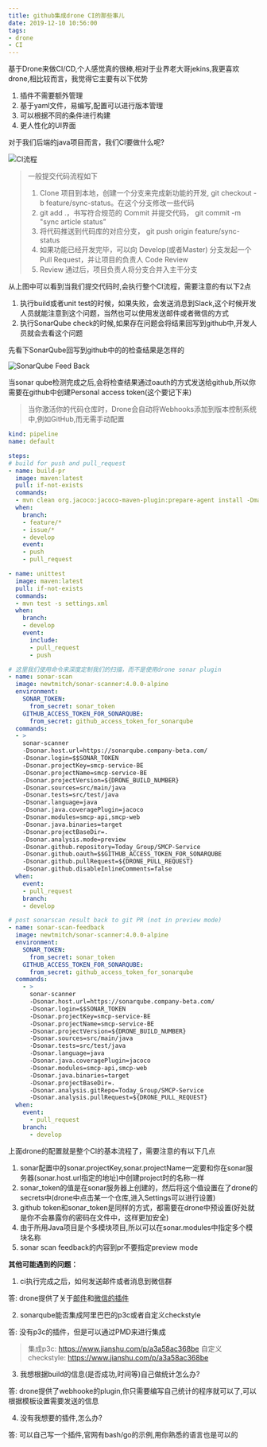 ```yaml
---
title: github集成drone CI的那些事儿
date: 2019-12-10 10:56:00
tags:
- drone
- CI
---
```



基于Drone来做CI/CD,个人感觉真的很棒,相对于业界老大哥jekins,我更喜欢drone,相比较而言，我觉得它主要有以下优势

1. 插件不需要额外管理
2. 基于yaml文件，易编写,配置可以进行版本管理
3. 可以根据不同的条件进行构建
4. 更人性化的UI界面

对于我们后端的java项目而言，我们CI要做什么呢?

![CI流程](/images/drone/ci.png)

<!--more-->

>一般提交代码流程如下
>1. Clone 项目到本地，创建一个分支来完成新功能的开发, git checkout -b feature/sync-status。在这个分支修改一些代码
>2. git add .，书写符合规范的 Commit 并提交代码， git commit -m "sync article status”
>3. 将代码推送到代码库的对应分支， git push origin feature/sync-status
>4. 如果功能已经开发完毕，可以向 Develop(或者Master) 分支发起一个 Pull Request，并让项目的负责人 Code Review
>5. Review 通过后，项目负责人将分支合并入主干分支

从上图中可以看到当我们提交代码时,会执行整个CI流程，需要注意的有以下2点

1. 执行build或者unit test的时候，如果失败，会发送消息到Slack,这个时候开发人员就能注意到这个问题，当然也可以使用发送邮件或者微信的方式
2. 执行SonarQube check的时候,如果存在问题会将结果回写到github中,开发人员就会去看这个问题

先看下SonarQube回写到github中的的检查结果是怎样的

![SonarQube Feed Back](/images/drone/sonar-qube-check.png)


当sonar qube检测完成之后,会将检查结果通过oauth的方式发送给github,所以你需要在github中创建Personal access token(这个要记下来)
>当你激活你的代码仓库时，Drone会自动将Webhooks添加到版本控制系统中,例如GitHub,而无需手动配置

```yaml
kind: pipeline
name: default

steps:
# build for push and pull_request
- name: build-pr
  image: maven:latest
  pull: if-not-exists
  commands:
  - mvn clean org.jacoco:jacoco-maven-plugin:prepare-agent install -Dmaven.test.skip=true -s settings.xml
  when:
    branch:
    - feature/*
    - issue/*
    - develop
    event:
    - push
    - pull_request

- name: unittest
  image: maven:latest
  pull: if-not-exists
  commands:
  - mvn test -s settings.xml
  when:
    branch:
    - develop
    event:
      include:
      - pull_request
      - push

# 这里我们使用命令来深度定制我们的扫描，而不是使用drone sonar plugin
- name: sonar-scan
  image: newtmitch/sonar-scanner:4.0.0-alpine
  environment:
    SONAR_TOKEN:
      from_secret: sonar_token
    GITHUB_ACCESS_TOKEN_FOR_SONARQUBE:
      from_secret: github_access_token_for_sonarqube
  commands:
  - >
    sonar-scanner
    -Dsonar.host.url=https://sonarqube.company-beta.com/
    -Dsonar.login=$$SONAR_TOKEN
    -Dsonar.projectKey=smcp-service-BE
    -Dsonar.projectName=smcp-service-BE
    -Dsonar.projectVersion=${DRONE_BUILD_NUMBER}
    -Dsonar.sources=src/main/java
    -Dsonar.tests=src/test/java
    -Dsonar.language=java
    -Dsonar.java.coveragePlugin=jacoco
    -Dsonar.modules=smcp-api,smcp-web
    -Dsonar.java.binaries=target
    -Dsonar.projectBaseDir=.
    -Dsonar.analysis.mode=preview
    -Dsonar.github.repository=Today_Group/SMCP-Service
    -Dsonar.github.oauth=$$GITHUB_ACCESS_TOKEN_FOR_SONARQUBE
    -Dsonar.github.pullRequest=${DRONE_PULL_REQUEST}
    -Dsonar.github.disableInlineComments=false
  when:
    event:
    - pull_request
    branch:
    - develop

# post sonarscan result back to git PR (not in preview mode)
- name: sonar-scan-feedback
  image: newtmitch/sonar-scanner:4.0.0-alpine
  environment:
    SONAR_TOKEN:
      from_secret: sonar_token
    GITHUB_ACCESS_TOKEN_FOR_SONARQUBE:
      from_secret: github_access_token_for_sonarqube
  commands:
    - >
      sonar-scanner
      -Dsonar.host.url=https://sonarqube.company-beta.com/
      -Dsonar.login=$$SONAR_TOKEN
      -Dsonar.projectKey=smcp-service-BE
      -Dsonar.projectName=smcp-service-BE
      -Dsonar.projectVersion=${DRONE_BUILD_NUMBER}
      -Dsonar.sources=src/main/java
      -Dsonar.tests=src/test/java
      -Dsonar.language=java
      -Dsonar.java.coveragePlugin=jacoco
      -Dsonar.modules=smcp-api,smcp-web
      -Dsonar.java.binaries=target
      -Dsonar.projectBaseDir=.
      -Dsonar.analysis.gitRepo=Today_Group/SMCP-Service
      -Dsonar.analysis.pullRequest=${DRONE_PULL_REQUEST}
  when:
    event:
      - pull_request
    branch:
      - develop

```

上面drone的配置就是整个CI的基本流程了，需要注意的有以下几点

1. sonar配置中的sonar.projectKey,sonar.projectName一定要和你在sonar服务器(sonar.host.url指定的地址)中创建project时的名称一样
2. sonar_token的值是在sonar服务器上创建的，然后将这个值设置在了drone的secrets中(drone中点击某一个仓库,进入Settings可以进行设置)
3. github token和sonar_token是同样的方式，都需要在drone中预设置(好处就是你不会暴露你的密码在文件中，这样更加安全)
4. 由于所用Java项目是个多模块项目,所以可以在sonar.modules中指定多个模块名称
5. sonar scan feedback的内容到pr不要指定preview mode

**其他可能遇到的问题：**

1. ci执行完成之后，如何发送邮件或者消息到微信群

  答: drone提供了关于[邮件](http://plugins.drone.io/drillster/drone-email/)和[微信的插件](http://plugins.drone.io/clem109/drone-wechat/)

2. sonarqube能否集成阿里巴巴的p3c或者自定义checkstyle

  答: 没有p3c的插件，但是可以通过PMD来进行集成
> 集成p3c: https://www.jianshu.com/p/a3a58ac368be
> 自定义checkstyle: https://www.jianshu.com/p/a3a58ac368be

3. 我想根据build的信息(是否成功,时间等)自己做统计怎么办?

  答: drone提供了webhooke的plugin,你只需要编写自己统计的程序就可以了,可以根据模板设置需要发送的信息

4. 没有我想要的插件,怎么办?

  答: 可以自己写一个插件,官网有bash/go的示例,用你熟悉的语言也是可以的